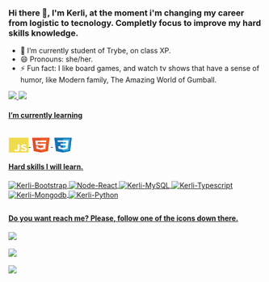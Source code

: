### Hi there 👋, I'm Kerli, at the moment i'm changing my career from logistic to tecnology. Completly focus to improve my hard skills knowledge.

- 🔭 I’m currently student of Trybe, on class XP.
- 😄 Pronouns: she/her.
- ⚡ Fun fact: I like board games, and watch tv shows that have a sense of humor, like Modern family, The Amazing World of Gumball.


<div style="display: inline_block">
  <a href="https://github.com/KerliS9">
   <img height="150em" src="https://github-readme-stats.vercel.app/api/top-langs/?username=KerliS9&layout=compact&langs_count=7&theme=ayu-mirage"/>
  <img height="150em" src="https://github-readme-stats.vercel.app/api?username=KerliS9&show_icons=true&theme=ayu-mirage&include_all_commits=true&count_private=true"/>
<div style="display: flex">
  </div>
    <h4>I’m currently learning</h4>
  <div style="display: inline"><br>
    <img align="center" alt="Kerli-Js" height="30" width="40" src="https://raw.githubusercontent.com/devicons/devicon/master/icons/javascript/javascript-plain.svg">
    <img align="center" alt="Kerli-HTML" height="30" width="40" src="https://raw.githubusercontent.com/devicons/devicon/master/icons/html5/html5-original.svg">
    <img align="center" alt="Kerli-CSS" height="30" width="40" src="https://raw.githubusercontent.com/devicons/devicon/master/icons/css3/css3-original.svg">
  </div>
  <div style="display: inline">
    <h4>Hard skills I will learn.</h4>
    <img align="center" alt="Kerli-Bootstrap" height="30" width="40" src="https://img.shields.io/badge/Bootstrap-563D7C?style=for-the-badge&logo=bootstrap&logoColor=white">
    <img align="center" alt="Node-React" height="30" width="40" src="https://img.shields.io/badge/Node.js-43853D?style=for-the-badge&logo=node.js&logoColor=white">
    <img align="center" alt="Kerli-MySQL" height="30" width="40" src="https://img.shields.io/badge/MySQL-00000F?style=for-the-badge&logo=mysql&logoColor=white">
    <img align="center" alt="Kerli-Typescript" height="30" width="40" src="https://img.shields.io/badge/TypeScript-007ACC?style=for-the-badge&logo=typescript&logoColor=white">
    <img align="center" alt="Kerli-Mongodb" height="30" width="40" src="https://img.shields.io/badge/MongoDB-4EA94B?style=for-the-badge&logo=mongodb&logoColor=white">
    <img align="center" alt="Kerli-Python" height="30" width="40" src="https://img.shields.io/badge/Python-3776AB?style=for-the-badge&logo=python&logoColor=white">
  </div>
</div>
  
  ##
 
<div>
  <h4>Do you want reach me? Please, follow one of the icons down there.</h4>
  <a href="https://www.linkedin.com/in/kerlischroeder" target="_blank"><img src="https://img.shields.io/badge/LinkedIn-0077B5?style=for-the-badge&logo=linkedin&logoColor=white" target="_blank"></a>
  
  <a href = "mailto:kerlischroeder9@gmail.com"><img src="https://img.shields.io/badge/-Gmail-%23333?style=for-the-badge&logo=gmail&logoColor=white" target="_blank"></a>
  
  <a href="https://t.me/Kerli9" target="_blank"><img src="https://img.shields.io/badge/Telegram-2CA5E0?style=for-the-badge&logo=telegram&logoColor=white" target="_blank"></a>
 
 </div>
